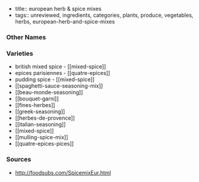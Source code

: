 - title:: european herb & spice mixes
- tags:: unreviewed, ingredients, categories, plants, produce, vegetables, herbs, european-herb-and-spice-mixes


### Other Names


### Varieties

* british mixed spice - [[mixed-spice]]
* epices parisiennes - [[quatre-epices]]
* pudding spice - [[mixed-spice]]
* [[spaghetti-sauce-seasoning-mix]]
* [[beau-monde-seasoning]]
* [[bouquet-garni]]
* [[fines-herbes]]
* [[greek-seasoning]]
* [[herbes-de-provence]]
* [[italian-seasoning]]
* [[mixed-spice]]
* [[mulling-spice-mix]]
* [[quatre-epices-pices]]

### Sources
* http://foodsubs.com/SpicemixEur.html
